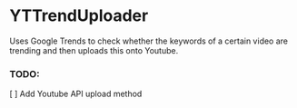 # YTTrendUploader
Uses Google Trends to check whether the keywords of a certain video are trending and then uploads this onto Youtube.




### TODO:
[ ] Add Youtube API upload method
